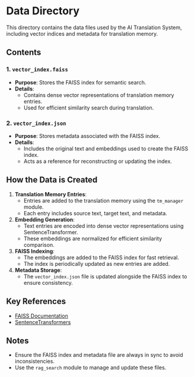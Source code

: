 # Data Directory

This directory contains the data files used by the AI Translation System, including vector indices and metadata for translation memory.

## Contents

### 1. `vector_index.faiss`
- **Purpose**: Stores the FAISS index for semantic search.
- **Details**:
  - Contains dense vector representations of translation memory entries.
  - Used for efficient similarity search during translation.

### 2. `vector_index.json`
- **Purpose**: Stores metadata associated with the FAISS index.
- **Details**:
  - Includes the original text and embeddings used to create the FAISS index.
  - Acts as a reference for reconstructing or updating the index.

## How the Data is Created
1. **Translation Memory Entries**:
   - Entries are added to the translation memory using the `tm_manager` module.
   - Each entry includes source text, target text, and metadata.
2. **Embedding Generation**:
   - Text entries are encoded into dense vector representations using SentenceTransformer.
   - These embeddings are normalized for efficient similarity comparison.
3. **FAISS Indexing**:
   - The embeddings are added to the FAISS index for fast retrieval.
   - The index is periodically updated as new entries are added.
4. **Metadata Storage**:
   - The `vector_index.json` file is updated alongside the FAISS index to ensure consistency.

## Key References
- [FAISS Documentation](https://faiss.ai/)
- [SentenceTransformers](https://www.sbert.net/)

## Notes
- Ensure the FAISS index and metadata file are always in sync to avoid inconsistencies.
- Use the `rag_search` module to manage and update these files.
